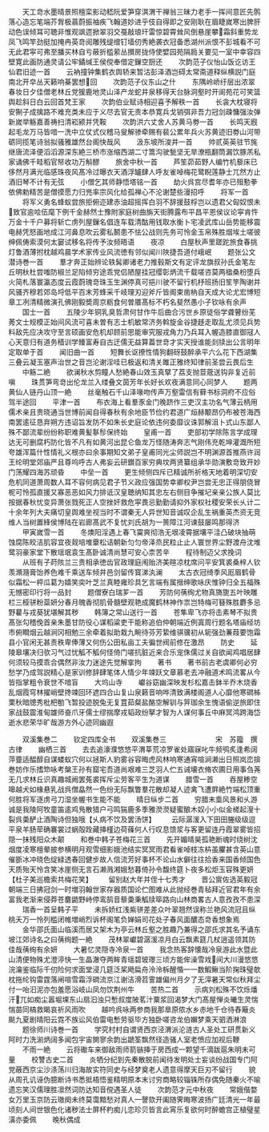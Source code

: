 <!-- { "loadSidebar": true } -->
　　天工竒水墨晴景照檀栾影动嵇阮爱笋穿淇渭干禅翁三昧力老手一挥间意匠先鹘落心造忘笔端芥胷极蓊蔚振袖疾飞翰道妙进乎伎自得即之安刚耿在眉睫嵗寒出脾肝动色误倾耳可聴非惟观飒遝掀翠羽交戞敲琅玕雷惊碧霄耸风倒悬崖攀霜斜重势龙凤飞鸣竿劲挺加掩冉英竒阅雕残缇缯钉墙仞秀絶袭衣冠备悉湖州派恨不彭城看不可无此君寜可弗至膰买林自亏蔽折槛萦丛攅房拢侍使嬖园苑隔扃关要见一室中幸容四壁寛此画防通灵请公牢鐍缄王侯傥奉借定鏁空厨还
　　次韵范子仪怡山饭讫访王仙君旧迹一首
　　云衲撞钟集鹤衣舆轿来暂沽彭泽酒岂碍太常斋道释纵横説门庭南北开皁丛天籁响棊罢想回
　　次韵范子仪东山之什
　　东隅岭峤纡层出浓翠春妆日夕佳僧老林丘党猨鹿地灵山泽产龙蛇井泉移得天台脉洞壑时开阆苑花可笑篮舆趁斜日白云回首梵王家
　　次韵伯业赋诗相迎喜予解秩一首
　　长衾大枕寝将安猘子成擒路不难充类未应于义尽去官无责本恭寛兵戈销弭非吾力冠剑疎慵强汝弹新嵗举觞嘉善祷扫清崧颍并凭鞍
　　次韵洪六丈舍人苏黄马劵一首
　　长鸣天廐起毛龙万马皆喑一洗中立仗式仪稽马叟解骖牵赐有裴公累年兵火苏黄迹旧劵山河带砺同揽笔诗翁拟骚雅雄然台阁快哉风
　　汲东坡所浚井一首
　　帅贰英英驻节旄继唐流泽便滔滔源深东絶三桥市涨缩西湖二寸篙沟驶甃坚无旱潦瓶翻筒漏饮豚羔私家诵佛千畦稻官帑收功万斛醪
　　旅舍中秋一首
　　芦笙茆茹野人编竹机藜床已侈然月满光临感珠夜风髙冷过曝衣天酒浮罏肆人呼友雀啅梅花鹭睨莲静士兀然方止酒旧琴不计有无弦
　　小僧乞其师静悟塔铭一首
　　劫火呉宫尽耆年亦已殂懃拳依佛勅精苦是僧摸愿力归兠率宗风化给孤禅心不沦谢楚些漫招呼
　　将军一首
　　将军义勇名蜂蚁尝旅拒俯迩建赤油超摇挥白羽不辞援鼓桴岂以遗君父匈奴恨未致官逾哙伍麾下例千金赫然士豫附家庭树曲旃天街腾露布平昌平恩侯议论寜肯忤万金十千户募将斩亡虏列屋鏁名倡连车载清酤用钱取水衡卜宅凌武库山岳势能移震电赫凭怒画地成江河鼻息吹云雾私鬭患不怯公战则先务可怜金玉帛殊胜烟埃土嗟彼绅佩俦索漠何太窭试移名将传予汝频晤语
　　夜凉
　　白屋秋声里蹉跎旅食春挑灯鲁酒薄拊枕越鸡晨学术家传业风流徳有邻似闻川陜捷吾道付峨岷
　　题张公文潜诗巻一首
　　羣才奔正始辨论轶髯卿诸老力推毂斯文有定评龙旗叔孙氏金笔左丘明杕杜尝嗤防椒兰足陷倾穷途乖党侣陋屋挂冠缨彰炳流千载嗟咨莫两楹桑枌堕兵火简札落寰瀛态度云霞蔚瑰竒珠玉生渊停真可挹川驶不留行机杼班扬旧笙竽陶谢并风骚齐穆若郊岛埒低平百末芳蜂采千岐理刃迎斧斤皆阁束凿枘自天成大论尤宏博短章工冽清精微演孔佛刚毅奬周京粝食何曽餍髙标不朽名斐然愚小子钦咏有余声
　　国士一首
　　五陵少年铜乳臭哲肃何甘作牛后曲合污世乡原徒俗学聋瞽纷芜莠文士规模正始间风流可喜未曽有志士机敏常济务斡旋金谷捷趍走取乱尤须见兵势料敌先应决攻守至言硕画安危机却顾前思能审究服戎角力乃兵耳入幄造膝直御冦人心天意归有道务穑训学臻富寿自古迂儒无益算葢世竒才实天授谁能剡牍出公言明年定取单于首
　　闻旧曲一首
　　短舞长讴撩性情狗翻砑鼓醉承平六么花下西湖集三叠云凝玉塞声治世之音岂沦谢淫哇已极返和清关雎正雅终知律前圣尝云畏后生
　　中觞二絶
　　欲澜秋水剪瞳人愁絶春山效玉真擘了荔支抛荳蔲送钩非复近前嗔
　　珠贯笋弯竒出伦龙兰入缕叠文茵芳年长好长欢夜满意同心同梦人
　　题两黄仙人链丹山顶一絶
　　丝毫触石千山泽喙吻传声万壑雷信有藓书标洞府不应俗驾半途回
　　平津一首
　　布衣海上看羣豕金门晚跻作三吏汉主功名气薄云柄用儒术亲且贵晓通当世博前闻自得春秋有余地臣节俭约君道广烜赫颙昂仍布被苍海西南罢逺征恳弃朔方违诏旨发防不如朱长史庭论依违何委靡议诛郭解沮卜式山东鄙人殊不鄙流辈纷纷称职难黄髪鬖髿保终始
　　皇甫一首
　　吏部初学除陈言学成理达无可删腐朽防化皆不凡有如黄河出昆仑鱼龙万怪随涛奔志气刚伟充乾坤灌溉所短夸雄浑篇什性情礼义根亦曰余事期知文弟子皇甫同光尘师説岂不明渊源首推燕许润王纶明堂郊庙严且尊呜呼古人弗妄云研鑚百家穷典坟两贤纂组承华勋演敷竒致开妙门荡耀四海苏顽昏
　　中垒一首
　　更生倾侧四斥已精诚所祈格天地着明深切安危机同道萧周数人耳不容何病见君子节义政应强国势幸卿权尹岂尝无忠正得朋侥冒柅可怜孤直援又寡恶恶如风力排诋汉皇聴纳知其忠左右侧目争摧圮亲亲公族人莫比按据春秋忧变异萧张戮死正人空挫奸救危寜畏忌勤勤请抑外家权社稷安荣长乆计二十余年列大夫痛切皇舆难坐视当时不谓秦无人异世知音诚叹企乱生祸重英杰资无竞维人当树置綘侯博陆在岩廊髙武不复忧刘氏胡为一篑障江河谏鼓屡鸣那得济
　　甲寅嵗雪一首
　　冬燠阳淫遇上春飞霙爽彻浩无垠凌霄据壤平洼凸破块抽萌蚀腐陈皎洁肌容宜夜觌培堆靀松诘朝新匀匀帝泽烝民粒止止人寰世界尘野渡舟沈堆鹭羽豪家堂下散瑶珉袁生髙卧诚清尚慧可安心柰苦辛
　　程待制迈父求挽词
　　从班有子莳陔兰三贵相承徳齿官政理庭闱贻济美暄凉枕席问平安箕裘桑梓人钦羡滫瀡膏饴养色难千乘送车倾井邑剑留传寳涕汍澜
　　太古衣冠绮季风厖眉鹤骨似霜松一枰瓜葛为嬉笑奕叶芝兰真睦雍珍具乞言端有属搢绅歌咏庆惟钟归全五福殊无憾密印行将一品封
　　题僧寮白瑞芗一首
　　芳防何蒨绚尤物真旖旎五叶映雕栏三桠骈粉蘂妍分春月魄香彻肌骨髓壁观艳成魔鹤林神作祟岂特梅可簮殊胜麝多忌野藋与戎葵犹堪解其秽
　　韩簿之常山送行一首
　　苍隼卑飞亦将击素琴不拟贵髙张勾稽俛首亲朱墨甘防役心谋稻粱吏干能称追伯仲朝端近例寘周行题名塔庙经坊市俯瞷烟云越涧冈相勉三余牵着拟助栽九畹待芬芳絷维骐骥初从轭强劲蒹葭要饱霜县小官闲无甚责秩卑俸薄又何伤公田私亩工夫徧世阀前修在激昂
　　防史
　　延陵皋壤决归欤习气过忧觚不觚何怪倚门嗟抗脏近来合乐宠侏儒过关自欲闻鸡唱居肆何须较马摸乖合偶然非汝力迷途先觉解挛拘
　　著书
　　著书前古老虞卿何必穷愁学乃成驾説精心是家训修辞肆笔体人情少年竦跃文章慕老去冲融道术鸣流畧从今皆指掌粗令衰世不喑盲
　　大坞山寺
　　巘谷窈幽深映发杉松嘉击鉢半乔木烧香乱烟霞穹林擢峭壁搀竦回环遮四合山复山泉籁音响哗清致满楼阁道人心靡他寒磵柹栗秋暗牕秀枇杷勌飞暂投迹脱兔无复罝茹粲盐酪空解钏与笄珈余生愧语偷逆旅即住家战鼓震淮甸雄师奋爪牙儒士缪揣摩戎韬政纷拏才智为人谋何事丘中麻冥鸿跨海岱逝水悲荣华旷哉游方外心迹同幽遐



　　双溪集巻二
　　钦定四库全书
　　双溪集巻三　　　　　　　宋　苏籀　撰古律
　　幽栖三首
　　去去追濠濮悠悠平渭莘荒凉罗雀处寤寐叱牛频鸮炙逢希阔萍虀适醖醇自谋蝼蚁穴何以拯斯人豹雾谷容晦虎风林响寒通宵喧涧濑出日照岚峦揜巻妨作乐搘笻咏考槃王孙有窟宅吾道尚艰难三芝羽人伫五诫壊衣脩农圃日用事刍荛无几求林丘识真趣城阙罢菟裘挥斥尘劳客平生为道谋
　　腊雪一首
　　吞屋糁空嗥越犬如椽悬乳战呉僧皛然一色纷无际飘瞥羣花散却凝人迹禽飞遭屛絶竹端松顶重何胜将军逐虏弓刀湿坐幄书生能不能
　　晴日纵步二首
　　穷腊末埀风景和乆游诚是我陵阿牧童笛逺鸡鳬散猎户弓鸣猯鹿多季雅濙濙疑蜜酿木奴小小似金槎起溲十裂呉羮酽止酒陶诗但独哦【乆病不饮及罢汤饼】
　　云际潺湲入下田田塍级级逗平泉羊肠荦确褰裳过蜗殻跧藏挿槿边荷蓧何人行叹息馈浆与客更留连丹霞翠雾皆招隠一抹残阳众木颠
　　和巻中韩子苍梅花三首
　　先开媚晴昊孤艳断魂时绕树沈烟度凌寒檀晕披参横明月观雪细影娥池结实冥冥雨君看雀啅枝冻枿虽臞甚含英山意催斵冰冲晓色绽緑透春回健步故人信流芳好事杯不论山水僻往往拾香来国香倾国色天质殆天怜含笑冰崖侧无言石濑溅湘娥愁暮倚孙令馥终筵卜夜多松炬玉容殊更妍【杜子美巡檐索共梅花笑】
　　留别赵大年并侄十七秀才
　　晋公賔佐选英毅冠朝端三日拂冠剑一时増羽翰世家存器质国论伫图难从此抛经巻青毡拜近官君年有余富我老渐来侵莽苍麏鼯野峙停鸾鹄音藜羮秉觚牍筚路向山林商畧古人意孜孜不患深
　　瑞香一首呈韩子平
　　未拆娇红浅紫骈差差众叶翠翘然误称兰艳风流冠且纵桃夭万一怜列槛闭帷増峭烈诉杯阁笔负婵娟司花处子春风面醲态竒香想象焉
　　金华邵氏面山临溪而居又架木为亭云林丘壑之胜趣乃兼得之邵氏求其名予诵东坡江郊诗名之曰蒨绚题一絶
　　茂林翠巘碧潺湲凉月白云飘素筵几杖逍遥领其防佳哉蒨绚有余妍
　　大暑忆灵隠寺冷泉一首
　　我念热客辞懐哉冷泉游此水暨此山清便物殊尤澄渟快一生晶澈夺两眸青瑶碧玻瓈三顷方能侔澡雪戏间大川漫悠悠浣瀹鉴临际千仞险何求面堂浸几筵泛桨飏扁舟泠泠柝醒惛一一数鰕鳅当阶掬珠璧欹枕拖纶钩雷霆落闸喧雪霜浮磵流京江谢洁滑苕霅雄偏州月夕了无滓暑天常似秋拜尘付一咍汩泥亦包羞愿浴岐山凤勿饮荆州牛
　　苦热二首
　　示病刘松殊不饮烁燔汗兀如痴尘嚣堀堁东山扇汩浊只慙叔度陂茗汁粟浆回渴梦大门髙屋惮炎曦生灵惴惴苗同槁救暍哀祈风雨吹
　　越吟呉咏两参商我那臯原侬水乡赤地千仓待舂簸炎颷九夏剧晴阳云霓不族讼风伯雷电慙劳驱毕方独卧嗟咨龙伯嬾梦乘天驷洒淋浪
　　题徐师川诗巻一首
　　学究村村自谓贤西京泾渭派沦涟古人圣处工研贯新义阿时力洗湔炳阔多闻包宇宙閴寥余韵出蹏筌飘然径造骚人室老愤应加视后鞭
　　不雨一絶
　　云将礮车来御敌雨师箭镞挿于房西成一颗望千滴跋扈朱明未可量
　　校讐古史二首
　　炎牺分纪到先秦散脱前闻待发明处士妄谈纷战国专门阿党蔽西京尘沙涤荡川归海故实符同史与经梦奠老人遗意得摩天巨刃不留行
　　貌从周孔讥诬伪臆断诗书悉抵梧悟鉴精明原本末讨穷商略较锱铢所存偶免随秦火不喻遗忘笑汉儒理胜凛然词防达知音傥遇圣人徒
　　次韵范才元中秋夜
　　常娥偕婺女万里玉京防云璈阕未终莫霭黯愁对真人一謦欬开阖随霁晦寒波扬广廷清光一年最顷刻人间世银色化诸秽法士屏杯杓痴儿恋珍贝皆言此宵乐复欲何时醉蟾宫正植璧星潢亦委佩
　　晚秋偶成
